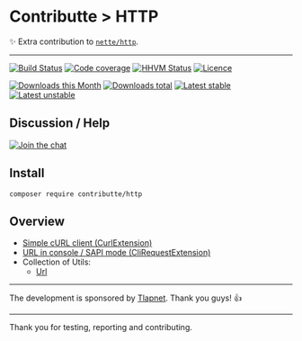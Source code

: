 # Contributte > HTTP

:sparkles: Extra contribution to [`nette/http`](https://github.com/nette/http).

-----

[![Build Status](https://img.shields.io/travis/contributte/http.svg?style=flat-square)](https://travis-ci.org/contributte/http)
[![Code coverage](https://img.shields.io/coveralls/contributte/http.svg?style=flat-square)](https://coveralls.io/r/contributte/http)
[![HHVM Status](https://img.shields.io/hhvm/contributte/http.svg?style=flat-square)](http://hhvm.h4cc.de/package/contributte/http)
[![Licence](https://img.shields.io/packagist/l/contributte/http.svg?style=flat-square)](https://packagist.org/packages/contributte/http)

[![Downloads this Month](https://img.shields.io/packagist/dm/contributte/http.svg?style=flat-square)](https://packagist.org/packages/contributte/http)
[![Downloads total](https://img.shields.io/packagist/dt/contributte/http.svg?style=flat-square)](https://packagist.org/packages/contributte/http)
[![Latest stable](https://img.shields.io/packagist/v/contributte/http.svg?style=flat-square)](https://packagist.org/packages/contributte/http)
[![Latest unstable](https://img.shields.io/packagist/vpre/contributte/http.svg?style=flat-square)](https://packagist.org/packages/contributte/http)

## Discussion / Help

[![Join the chat](https://img.shields.io/gitter/room/contributte/contributte.svg?style=flat-square)](http://bit.ly/ctteg)

## Install

```
composer require contributte/http
```

## Overview

- [Simple cURL client (CurlExtension)](https://github.com/contributte/http/blob/master/.docs/README.md#curl)
- [URL in console / SAPI mode (CliRequestExtension)](https://github.com/contributte/http/blob/master/.docs/README.md#clirequest)
- Collection of Utils:
    - [Url](https://github.com/contributte/http/blob/master/.docs/README.md#url)

-----

The development is sponsored by [Tlapnet](http://www.tlapnet.cz). Thank you guys! :+1:

---

Thank you for testing, reporting and contributing.
